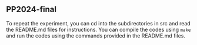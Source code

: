 ## PP2024-final
To repeat the experiment, you can cd into the subdirectories in src and read the README.md files for instructions. You can compile the codes using `make` and run the codes using the commands provided in the README.md files.